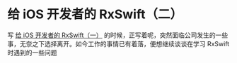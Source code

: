 # 给 iOS 开发者的 RxSwift（二）

写 [给 iOS 开发者的 RxSwift（一）](http://www.jianshu.com/p/35ed80a05952) 的时候，正写着呢，突然面临公司发生的一些事，无奈之下选择离开。如今工作的事情已有着落，便想继续谈谈在学习 RxSwift 时遇到的一些问题
